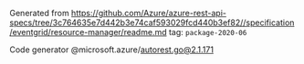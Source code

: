 Generated from https://github.com/Azure/azure-rest-api-specs/tree/3c764635e7d442b3e74caf593029fcd440b3ef82//specification/eventgrid/resource-manager/readme.md tag: `package-2020-06`

Code generator @microsoft.azure/autorest.go@2.1.171


